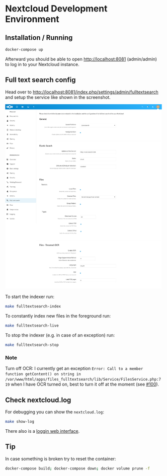# Nextcloud Development Environment

## Installation / Running

```bash
docker-compose up
```

Afterward you should be able to open <http://localhost:8081> (admin/admin) to
log in to your Nextcloud instance.

## Full text search config

Head over to <http://localhost:8081/index.php/settings/admin/fulltextsearch> and setup the service like shown in the screenshot.

![nextcloud-fulltextsearch-config](nextcloud-fulltextsearch-config.png)

To start the indexer run:

```bash
make fulltextsearch-index
```

To constantly index new files in the foreground run:

```bash
make fulltextsearch-live
```

To stop the indexer (e.g. in case of an exception) run:

```bash
make fulltextsearch-stop
```

### Note

Turn off OCR: I currently get an exception
`Error: Call to a member function getContent() on string in /var/www/html/apps/files_fulltextsearch/lib/Service/FilesService.php:719`
when I have OCR turned on, best to turn it off at the moment (see [#100](https://github.com/nextcloud/files_fulltextsearch/issues/100)).

## Check nextcloud.log

For debugging you can show the `nextcloud.log`:

```bash
make show-log
```

There also is a [loggin web interface](http://localhost:8081/index.php/settings/admin/logging).

## Tip

In case something is broken try to reset the container:

```bash
docker-compose build; docker-compose down; docker volume prune -f
```
